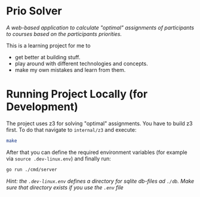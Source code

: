 # Prio Solver
*A web-based application to calculate "optimal" assignments of participants to courses based on the participants priorities.*

This is a learning project for me to 
- get better at building stuff.
- play around with different technologies and concepts.
- make my own mistakes and learn from them.

# Running Project Locally (for Development) 

The project uses z3 for solving "optimal" assignments. You have to build z3 first. To do that navigate to `internal/z3` and execute:
```sh
make
```

After that you can define the required environment variables (for example via `source .dev-linux.env`) and finally run:
```sh
go run ./cmd/server
```

*Hint: the `.dev-linux.env` defines a directory for sqlite db-files ad `./db`. Make sure that directory exists if you use the `.env` file*

